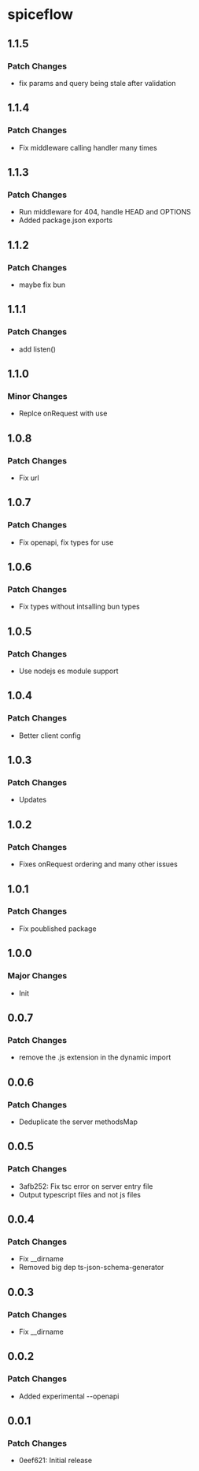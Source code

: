 # spiceflow

## 1.1.5

### Patch Changes

-   fix params and query being stale after validation

## 1.1.4

### Patch Changes

-   Fix middleware calling handler many times

## 1.1.3

### Patch Changes

-   Run middleware for 404, handle HEAD and OPTIONS
-   Added package.json exports

## 1.1.2

### Patch Changes

-   maybe fix bun

## 1.1.1

### Patch Changes

-   add listen()

## 1.1.0

### Minor Changes

-   Replce onRequest with use

## 1.0.8

### Patch Changes

-   Fix url

## 1.0.7

### Patch Changes

-   Fix openapi, fix types for use

## 1.0.6

### Patch Changes

-   Fix types without intsalling bun types

## 1.0.5

### Patch Changes

-   Use nodejs es module support

## 1.0.4

### Patch Changes

-   Better client config

## 1.0.3

### Patch Changes

-   Updates

## 1.0.2

### Patch Changes

-   Fixes onRequest ordering and many other issues

## 1.0.1

### Patch Changes

-   Fix poublished package

## 1.0.0

### Major Changes

-   Init

## 0.0.7

### Patch Changes

-   remove the .js extension in the dynamic import

## 0.0.6

### Patch Changes

-   Deduplicate the server methodsMap

## 0.0.5

### Patch Changes

-   3afb252: Fix tsc error on server entry file
-   Output typescript files and not js files

## 0.0.4

### Patch Changes

-   Fix \_\_dirname
-   Removed big dep ts-json-schema-generator

## 0.0.3

### Patch Changes

-   Fix \_\_dirname

## 0.0.2

### Patch Changes

-   Added experimental --openapi

## 0.0.1

### Patch Changes

-   0eef621: Initial release
